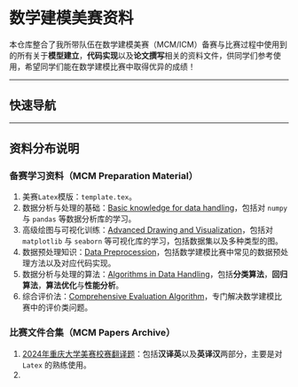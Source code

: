 # 数学建模美赛资料

本仓库整合了我所带队伍在数学建模美赛（MCM/ICM）备赛与比赛过程中使用到的所有关于**模型建立**，**代码实现**以及**论文撰写**相关的资料文件，供同学们参考使用，希望同学们能在数学建模比赛中取得优异的成绩！

---

## 快速导航

---

## 资料分布说明

### 备赛学习资料（MCM Preparation Material）

1. 美赛`Latex`模版：`template.tex`。
2. 数据分析与处理的基础：[Basic knowledge for data handling](https://github.com/CQULeaf/MCM-ICM_Study_Resources/tree/main/Basic%20knowledge%20for%20data%20handling)，包括对 `numpy` 与 `pandas` 等数据分析库的学习。
3. 高级绘图与可视化训练：[Advanced Drawing and Visualization](https://github.com/CQULeaf/MCM-ICM_Study_Resources/tree/main/Advanced%20Drawing%20and%20Visualization)，包括对 `matplotlib` 与 `seaborn` 等可视化库的学习，包括数据集以及多种类型的图。
4. 数据预处理知识：[Data Preprocession](https://github.com/CQULeaf/MCM-ICM_Study_Resources/tree/main/Data%20Preprocession)，包括数学建模比赛中常见的数据预处理方法以及对应代码实现。
5. 数据分析与处理的算法：[Algorithms in Data Handling](https://github.com/CQULeaf/MCM-ICM_Study_Resources/tree/main/Algorithms%20in%20Data%20Handling)，包括**分类算法**，**回归算法**，**算法优化**与**性能分析**。
6. 综合评价法：[Comprehensive Evaluation Algorithm](https://github.com/CQULeaf/MCM-ICM_Study_Resources/tree/main/Comprehensive%20Evaluation%20Algorithm)，专门解决数学建模比赛中的评价类问题。

### 比赛文件合集（MCM Papers Archive）

1. [2024年重庆大学美赛校赛翻译题](https://github.com/CQULeaf/MCM-ICM_Study_Resources/tree/main/MCM%20Papers%20Archive/24%E5%B9%B4%E7%BE%8E%E8%B5%9B%E6%A0%A1%E8%B5%9B%E7%BF%BB%E8%AF%91%E9%A2%98)：包括**汉译英**以及**英译汉**两部分，主要是对 `Latex` 的熟练使用。
2. 